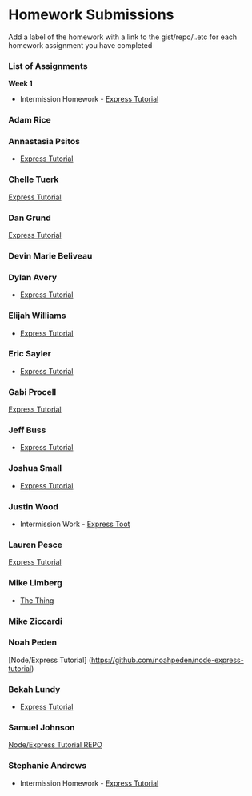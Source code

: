 # Homework Submissions

Add a label of the homework with a link to the gist/repo/..etc for each homework assignment you have completed

### List of Assignments

**Week 1**

* Intermission Homework - [Express Tutorial](https://www.tutorialspoint.com/nodejs/nodejs_express_framework.htm)

### Adam Rice

### Annastasia Psitos
* [Express Tutorial](https://github.com/apsitos/Express_Tutorial)

### Chelle Tuerk
[Express Tutorial](https://github.com/chelletuerk/express-tutorial)

### Dan Grund
[Express Tutorial](https://github.com/DanGrund/node-tutorial)

### Devin Marie Beliveau

### Dylan Avery

* [Express Tutorial](https://github.com/dylanavery720/express-mod4-tut)

### Elijah Williams

* [Express Tutorial](https://github.com/ejwill04/express-tutorial)

### Eric Sayler
* [Express Tutorial](https://github.com/esayler/node-express-tutorial)

### Gabi Procell
[Express Tutorial](https://github.com/gprocell927/NodeExpressPrework)

### Jeff Buss

* [Express Tutorial](https://github.com/JeffBuss/express-tutorial)

### Joshua Small

* [Express Tutorial](https://github.com/jksmall0631/express-tut)

### Justin Wood
* Intermission Work - [Express Toot](https://github.com/jwood11atx/express-toot)

### Lauren Pesce
[Express Tutorial](https://github.com/pescel/express-tutorial)
### Mike Limberg
* [The Thing](https://github.com/mlimberg/express-tutorial)


### Mike Ziccardi

### Noah Peden
[Node/Express Tutorial] (https://github.com/noahpeden/node-express-tutorial)
### Bekah Lundy
* [Express Tutorial](https://github.com/bekahlundy/node-express)

### Samuel Johnson
[Node/Express Tutorial REPO](https://github.com/sljohnson32/express-node-tutorial)

### Stephanie Andrews
* Intermission Homework - [Express Tutorial](https://github.com/StephanieEA/node-tutorial)
